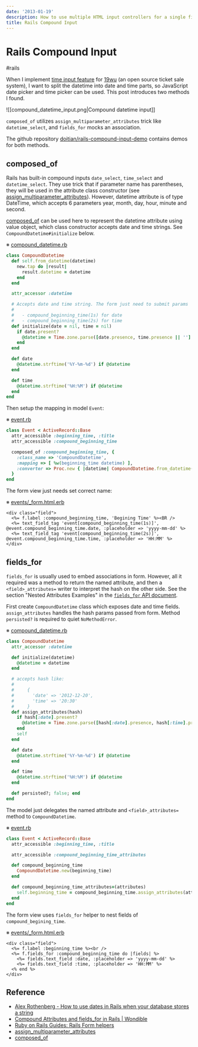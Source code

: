 ```yaml
---
date: '2013-01-19'
description: How to use multiple HTML input controllers for a single field in model.
title: Rails Compound Input
---
```


# Rails Compound Input

#rails

When I implement
[time input feature](https://github.com/19wu/19wu/pull/160) for
[19wu](https://github.com/saberma/19wu) (an open source ticket sale system), I
want to split the datetime into date and time parts, so JavaScript date picker
and time picker can be used. This post introduces two methods I found.

![[compound_datetime_input.png|Compound datetime input]]

`composed_of` utilizes `assign_multiparameter_attributes` trick like
`datetime_select`, and `fields_for` mocks an association.

The github repository [doitian/rails-compound-input-demo](https://github.com/doitian/rails-compound-input-demo) contains demos for both methods.

<!--more-->

## composed_of

Rails has built-in compound inputs `date_select`, `time_select` and
`datetime_select`. They use trick that if parameter name has parentheses, they
will be used in the attribute class constructor (see
[assign_multiparameter_attributes][]). However, datetime attribute is of type
DateTime, which accepts 6 parameters year, month, day, hour, minute and
second.

[composed_of][] can be used here to represent the datetime attribute using
value object, which class constructor accepts date and time strings. See
`CompoundDatetime#initialize` below.

※ [compound_datetime.rb](https://github.com/doitian/rails-compound-input-demo/blob/master/composed_of/app/models/compound_datetime.rb)

``` ruby
class CompoundDatetime
  def self.from_datetime(datetime)
    new.tap do |result|
      result.datetime = datetime
    end
  end

  attr_accessor :datetime

  # Accepts date and time string. The form just need to submit params
  #
  #   - compound_beginning_time(1s) for date
  #   - compound_beginning_time(2s) for time
  def initialize(date = nil, time = nil)
    if date.present?
      @datetime = Time.zone.parse([date.presence, time.presence || ''].join(' '))
    end
  end

  def date
    @datetime.strftime('%Y-%m-%d') if @datetime
  end

  def time
    @datetime.strftime('%H:%M') if @datetime
  end
end
```

Then setup the mapping in model `Event`:


※ [event.rb](https://github.com/doitian/rails-compound-input-demo/blob/master/composed_of/app/models/event.rb)

```ruby
class Event < ActiveRecord::Base
  attr_accessible :beginning_time, :title
  attr_accessible :compound_beginning_time

  composed_of :compound_beginning_time, {
    :class_name => 'CompoundDatetime',
    :mapping => [ %w(beginning_time datetime) ],
    :converter => Proc.new { |datetime| CompoundDatetime.from_datetime(datetime) }
  }
end
```

The form view just needs set correct name:

※ [events/_form.html.erb](https://github.com/doitian/rails-compound-input-demo/blob/master/composed_of/app/views/events/_form.html.erb)

```
<div class="field">
  <%= f.label :compound_beginning_time, 'Begining Time' %><BR />
  <%= text_field_tag 'event[compound_beginning_time(1s)]', @event.compound_beginning_time.date, :placeholder => 'yyyy-mm-dd' %>
  <%= text_field_tag 'event[compound_beginning_time(2s)]', @event.compound_beginning_time.time, :placeholder => 'HH:MM' %>
</div>
```

## fields_for

`fields_for` is usually used to embed associations in form. However, all it
required was a method to return the named attribute, and then a `<field>_attributes=`
writer to interpret the hash on the other side. See the section "Nested Attributes Examples" in the
[`fields_for` API document](https://apidock.com/rails/ActionView/Helpers/FormHelper/fields_for).

First create `CompoundDatetime` class which exposes date and time
fields. `assign_attributes` handles the hash params passed from form. Method
`persisted?` is required to quiet `NoMethodError`.

※ [compound_datetime.rb](https://github.com/doitian/rails-compound-input-demo/blob/master/fields_for/app/models/compound_datetime.rb)

``` ruby
class CompoundDatetime
  attr_accessor :datetime

  def initialize(datetime)
    @datetime = datetime
  end

  # accepts hash like:
  #
  #     {
  #       'date' => '2012-12-20',
  #       'time' => '20:30'
  #     }
  def assign_attributes(hash)
    if hash[:date].present?
      @datetime = Time.zone.parse([hash[:date].presence, hash[:time].presence || ''].join(' '))
    end
    self
  end

  def date
    @datetime.strftime('%Y-%m-%d') if @datetime
  end

  def time
    @datetime.strftime('%H:%M') if @datetime
  end

  def persisted?; false; end
end
```

The model just delegates the named attribute and `<field>_attributes=` method to `CompoundDatetime`.

※ [event.rb](https://github.com/doitian/rails-compound-input-demo/blob/master/fields_for/app/models/event.rb)

```ruby
class Event < ActiveRecord::Base
  attr_accessible :beginning_time, :title

  attr_accessible :compound_beginning_time_attributes

  def compound_beginning_time
    CompoundDatetime.new(beginning_time)
  end

  def compound_beginning_time_attributes=(attributes)
    self.beginning_time = compound_beginning_time.assign_attributes(attributes).datetime
  end
end
```

The form view uses `fields_for` helper to nest fields of `compound_begining_time`.

※ [events/_form.html.erb](https://github.com/doitian/rails-compound-input-demo/blob/master/fields_for/app/views/events/_form.html.erb)

```
<div class="field">
  <%= f.label :beginning_time %><br />
  <%= f.fields_for :compound_beginning_time do |fields| %>
    <%= fields.text_field :date, :placeholder => 'yyyy-mm-dd' %>
    <%= fields.text_field :time, :placeholder => 'HH:MM' %>
  <% end %>
</div>
```

## Reference

- [Alex Rothenberg - How to use dates in Rails when your database stores a string](http://www.alexrothenberg.com/2009/05/21/how-to-use-dates-in-rails-when-your.html)
- [Compound Attributes and fields_for in Rails \| Wondible](http://wondible.com/2011/06/11/compound-attributes-and-fields_for-in-rails/)
- [Ruby on Rails Guides: Rails Form helpers](http://guides.rubyonrails.org/form_helpers.html)
- [assign_multiparameter_attributes][]
- [composed_of][]

[assign_multiparameter_attributes]: http://apidock.com/rails/ActiveRecord/AttributeAssignment/assign_multiparameter_attributes "ActiveRecord::AttributeAssignment#assign_multiparameter_attributes"
[composed_of]: http://api.rubyonrails.org/classes/ActiveRecord/Aggregations/ClassMethods.html#method-i-composed_of "ActiveRecord::Aggregations.composed_of"
